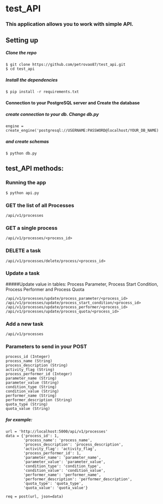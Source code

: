 # test_API

### This application allows you to work with simple API.

## Setting up

##### Clone the repo

```
$ git clone https://github.com/petrovao87/test_api.git
$ cd test_api
```

##### Install the dependencies

```
$ pip install -r requirements.txt
```

#### Connection to your PostgreSQL server and Create the database 

##### create connection to your db. Change db.py
```
engine = create_engine('postgresql://USERNAME:PASSWORD@localhost/YOUR_DB_NAME)
```
##### and create schemas
```
$ python db.py
```
## test_API methods:
### Running the app
```
$ python api.py
```

### GET the list of all Processes
```
/api/v1/processes
```

### GET a single process
```
/api/v1/processes/<process_id>
```

### DELETE a task
```
/api/v1/processes/delete/process/<process_id>
```

### Update a task
#####Update value in tables: Process Parameter, Process Start Condition, Process Performer and Process Quota
```
/api/v1/processes/update/process_parameter/<process_id>
/api/v1/processes/update/process_start_condition/<process_id>
/api/v1/processes/update/process_performer/<process_id>
/api/v1/processes/update/process_quota/<process_id>
```

### Add a new task
```
/api/v1/processes
```
### Parameters to send in your POST 
```
process_id (Integer)
process_name (String)
process_description (String)
activity_flag (String)
process_performer_id (Integer)
parameter_name (String)
parameter_value (String)
condition_type (String)
condition_value (String)
performer_name (String)
performer_description (String)
quota_type (String)
quota_value (String)
```

##### for example:

```
url = 'http://localhost:5000/api/v1/processes'
data = {'process_id': 1,
        'process_name': 'process_name',
        'process_description': 'process_description',
        'activity_flag': 'activity_flag',
        'process_performer_id': 1,
        'parameter_name': 'parameter_name',
        'parameter_value': 'parameter_value',
        'condition_type': 'condition_type',
        'condition_value': 'condition_value',
        'performer_name': 'performer_name',
        'performer_description': 'performer_description',
        'quota_type': 'quota_type',
        'quota_value': 'quota_value'}
        
req = post(url, json=data)
```